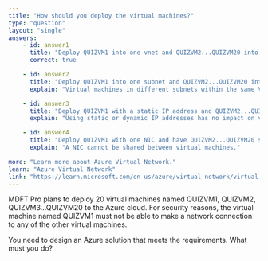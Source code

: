 ```yaml
---
title: "How should you deploy the virtual machines?"
type: "question"
layout: "single"
answers:
    - id: answer1
      title: "Deploy QUIZVM1 into one vnet and QUIZVM2...QUIZVM20 into another vnet"
      correct: true

    - id: answer2
      title: "Deploy QUIZVM1 into one subnet and QUIZVM2...QUIZVM20 into another subnet"
      explain: "Virtual machines in different subnets within the same VNet can still communicate with each other by default, so this solution wouldn't prevent QUIZVM1 from connecting to the other VMs."

    - id: answer3
      title: "Deploy QUIZVM1 with a static IP address and QUIZVM2...QUIZVM20 with dynamic IP addresses"
      explain: "Using static or dynamic IP addresses has no impact on virtual machine network connectivity."

    - id: answer4
      title: "Deploy QUIZVM1 with one NIC and have QUIZVM2...QUIZVM20 share another NIC"
      explain: "A NIC cannot be shared between virtual machines."

more: "Learn more about Azure Virtual Network."
learn: "Azure Virtual Network"
link: "https://learn.microsoft.com/en-us/azure/virtual-network/virtual-networks-overview"
---
```


MDFT Pro plans to deploy 20 virtual machines named QUIZVM1, QUIZVM2, QUIZVM3...QUIZVM20 to the Azure cloud. For security reasons, the virtual machine named QUIZVM1 must not be able to make a network connection to any of the other virtual machines.

You need to design an Azure solution that meets the requirements. What must you do?